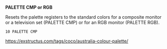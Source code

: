**PALETTE CMP or RGB**

Resets the palette registers to the standard colors for a composite monitor or a television set (PALETTE CMP) or for an RGB monitor (PALETTE RGB).

```ecb2
10 PALETTE CMP
```

<https://exstructus.com/tags/coco/australia-colour-palette/>
